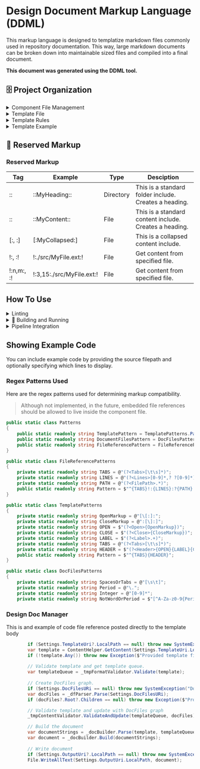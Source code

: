 # Design Document Markup Language (DDML)

This markup language is designed to templatize markdown files commonly used in repository documentation. This way, large markdown documents can be broken down into maintainable sized files and compiled into a final document. 

**This document was generated using the DDML tool.**

## 🗄 Project Organization

<details id="component-file-management">
<summary>Component File Management</summary>

Create a folder within your project to hold you component documents. Documents may be grouped into directories and subdirectories. It is recomendended to use directories as headings and keep content under the correct heading. Headings can be nested. If auto-headings is used, all headings after heading 6 will also be heading 6. Files will be appended in place as specified by the template. Files may be inserted in place, inside a collapsed GitHub tag or nested collapsed GitHub tag. Files not referenced in the template will be skipped.

</details>

<details id="template-file">
<summary>Template File</summary>

Create a markdown file within your project. This markdown file will define the structure of the document. Component documents are included into the fully compiled document using defined markup. The template file is a markdown file and may include all standard markdown and html.

</details>

<details id="template-rules">
<summary>Template Rules</summary>

* Each component document should be contained to a single line.
* The include markup must match the name of the document or directory, special characters excluded.
* Each include markup should be indented by how many parent directories it has.
* Indententions should be consistent and limited to tabs or spaces.
* Each include markup should be preceeded by it's parent or sibling include markups.
* Content may exists between include markup.
* Files may include numerals at the beginning of the document or directory but will be ignored by the compiler.

</details>

<details id="template-example">
<summary>Template Example</summary>

Here is an example of how the markup language is being used in this project.  The following snippet is the template file used to create this README.md.

```csharp
::Design Document Markup Language (DDML)::

This markup language is designed to templatize markdown files commonly used in repository documentation. This way, large markdown documents can be broken down into maintainable sized files and compiled into a final document. 

**This document was generated using the DDML tool.**

    ::Project Organization::
        [:Component File Management:]
        [:Template File:]
        [:Template Rules:]
        [:Template Example:]

    ::Reserved Markup::
        ::Reserved Markup::

    ::How To Use::
        [:Linting:]
        [:Building and Running:]
            [:Nuget:]
                [:Building:]
                [:Running:]
            [:GitHub:]
                [:Building:]
                [:Running:]
        [:Pipeline Integration:]
            ::GitHub Actions::

    ::Showing Example Code::

You can include example code by providing the source filepath and optionally specifying which lines to display.

        ::Regex Patterns Used::

### Design Doc Manager

This is and example of code file reference posted directly to the template body

!:25,46:./src/DesignDocMarkupLanguage/Managers/DesignDocManager.cs:!
```

</details>

## 🚧 Reserved Markup

### Reserved Markup

|Tag|Example|Type|Desciption|
|---|---|---|---|
|::|::MyHeading::|Directory|This is a standard folder include.  Creates a heading.|
|::|::MyContent::|File|This is a standard content include.  Creates a heading.|
|[:, :]|[:MyCollapsed:]|File|This is a collapsed content include.|
|!:, :!|!:./src/MyFile.ext:!|File|Get content from specified file.|
|!:n,m:, :!|!:3,15:./src/MyFile.ext:!|File|Get content from specified file.|

## How To Use

<details id="linting">
<summary>Linting</summary>

Currently not implemented.

</details>

<details id="building-and-running">
<summary>🔨 Building and Running</summary>
<blockquote>

<details id="building-and-running-nuget">
<summary>Nuget</summary>
<blockquote>

<details id="building-and-running-building-and-running-nuget-building">
<summary>Building</summary>

TODO

</details>

<details id="building-and-running-building-and-running-nuget-running">
<summary>Running</summary>

TODO

</details>

</blockquote>
</details>

<details id="building-and-running-github">
<summary>GitHub</summary>
<blockquote>

<details id="building-and-running-building-and-running-github-building">
<summary>Building</summary>

#### Create NuGet Package

From the project root directory run:

```cmd
dotnet pack ./src/DesignDocMarkupLanguage/
```

> Successfully created package 'C:\spike\spike-large-markdown-management\src\DesignDocMarkupLanguage\nupkg\DesignDocMarkupLanguage.VERSION.nupkg'.

This will create the NuGet package into the ./nupkg folder.

#### Install

From the project root directory run:

```cmd
dotnet tool install --global --add-source src\DesignDocMarkupLanguage\nupkg DesignDocMarkupLanguage
```

> You can invoke the tool using the following command: ddml
> Tool 'designdocmarkuplanguage' (version 'VERSION') was successfully installed.

#### Uninstall

From the project root directory run:

```cmd
dotnet tool uninstall --global DesignDocMarkupLanguage
```

> Tool 'designdocmarkuplanguage' (version 'VERSION') was successfully uninstalled.

</details>

<details id="building-and-running-building-and-running-github-running">
<summary>Running</summary>

#### Running

From the project root run:

```cmd
$path = $(get-location)
ddml -t .\docs\ddml-template.md -d .\docs -o .\TEST_README.md -r $path
```

> You can invoke the tool using the following command: ddml
> Tool 'designdocmarkuplanguage' (version '1.0.0') was successfully installed.

</details>

</blockquote>
</details>

</blockquote>
</details>

<details id="pipeline-integration">
<summary>Pipeline Integration</summary>
<blockquote>

#### GitHub Actions

TODO

</blockquote>
</details>

## Showing Example Code

You can include example code by providing the source filepath and optionally specifying which lines to display.

### Regex Patterns Used

Here are the regex patterns used for determining markup compatibility.

> Although not implemented, in the future, embedded file references should be allowed to live inside the component file.

```csharp
public static class Patterns
{
    public static readonly string TemplatePattern = TemplatePatterns.Pattern;
    public static readonly string DocumentFilesPattern = DocFilesPatterns.Pattern;
    public static readonly string FileReferencePattern = FileReferencePatterns.Pattern;
}

public static class FileReferencePatterns
{
    private static readonly string TABS = @"(?<Tabs>[\t\s]*)";
    private static readonly string LINES = @"(?<Lines>[0-9]*,? ?[0-9]*)";
    private static readonly string PATH = @"(?<FilePath>.*)";
    public static readonly string Pattern = $"^{TABS}!:{LINES}:?{PATH}:!";
}

public static class TemplatePatterns
{
    private static readonly string OpenMarkup = @"[\[:]:";
    private static readonly string CloseMarkup = @":[\]:]";
    private static readonly string OPEN = $"(?<Open>{OpenMarkup})";
    private static readonly string CLOSE = $"(?<Close>{CloseMarkup})";
    private static readonly string LABEL = $"(?<Label>.+)";
    private static readonly string TABS = @"(?<Tabs>[\t\s]*)";
    private static readonly string HEADER = $"(?<Header>{OPEN}{LABEL}{CLOSE})";
    public static readonly string Pattern = $"^{TABS}{HEADER}";
}

public static class DocFilesPatterns
{
    private static readonly string SpacesOrTabs = @"[\s\t]";
    private static readonly string Period = @"\.";
    private static readonly string Integer = @"[0-9]*";
    private static readonly string NotWordOrPeriod = $"[^A-Za-z0-9{Period}]*";
```

### Design Doc Manager

This is and example of code file reference posted directly to the template body

```csharp
        if (Settings.TemplateUri?.LocalPath == null) throw new SystemException("Template Uri should not be null, failed to catch error in validator.");
        var template = ContentHelper.GetContent(Settings.TemplateUri.LocalPath);
        if (!template.Any()) throw new Exception($"Provided template file is empty at {Settings.TemplateUri.LocalPath}.");
        
        // Validate template and get template queue.
        var templateQueue = _tmpFormatValidator.Validate(template);
        
        // Create DocFiles graph.
        if (Settings.DocFilesURi == null) throw new SystemException("DocFiles Uri should not be null, failed to catch error in validator.");
        var docFiles = _dfParser.Parse(Settings.DocFilesURi);
        if (docFiles?.Root?.Children == null) throw new Exception($"Provided documents folder is empty at {Settings.DocFilesURi.LocalPath}.");

        // Validate template and update with DocFiles graph
        _tmpContentValidator.ValidateAndUpdate(templateQueue, docFiles);

        // Build the document
        var documentStrings = _docBuilder.Parse(template, templateQueue);
        var document = _docBuilder.Build(documentStrings);
        
        // Write document
        if (Settings.OutputUri?.LocalPath == null) throw new SystemException("Output Uri should not be null, failed to catch error in validator.");
        File.WriteAllText(Settings.OutputUri.LocalPath, document);
```
